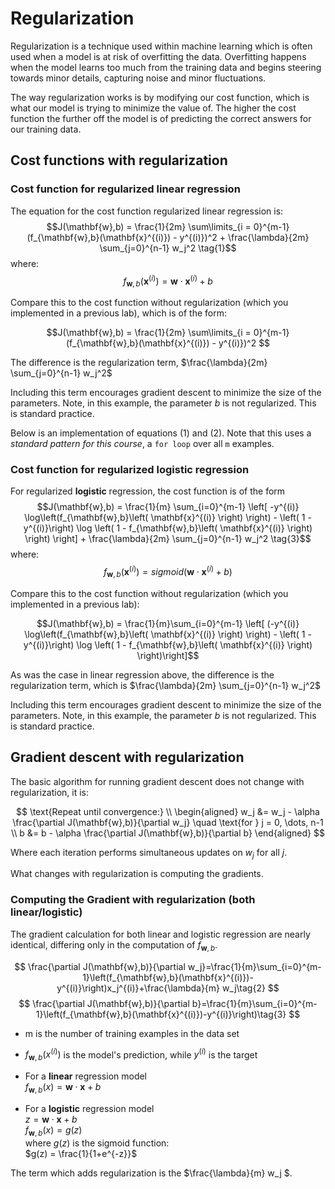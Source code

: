 # Regularization 
Regularization is a technique used within machine learning which is often used when a model is at risk of overfitting the data. Overfitting happens when the model learns too much from the training data and begins steering towards minor details, capturing noise and minor fluctuations.

The way regularization works is by modifying our cost function, which is what our model is trying to minimize the value of. The higher the cost function the further off the model is of predicting the correct answers for our training data. 

## Cost functions with regularization
### Cost function for regularized linear regression

The equation for the cost function regularized linear regression is:
$$J(\mathbf{w},b) = \frac{1}{2m} \sum\limits_{i = 0}^{m-1} (f_{\mathbf{w},b}(\mathbf{x}^{(i)}) - y^{(i)})^2  + \frac{\lambda}{2m}  \sum_{j=0}^{n-1} w_j^2 \tag{1}$$ 
where:
$$f_{\mathbf{w},b}(\mathbf{x}^{(i)}) = \mathbf{w} \cdot \mathbf{x}^{(i)} + b  \tag{2}$$ 


Compare this to the cost function without regularization (which you implemented in  a previous lab), which is of the form:

$$J(\mathbf{w},b) = \frac{1}{2m} \sum\limits_{i = 0}^{m-1} (f_{\mathbf{w},b}(\mathbf{x}^{(i)}) - y^{(i)})^2 $$ 

The difference is the regularization term,  <span>
    $\frac{\lambda}{2m}  \sum_{j=0}^{n-1} w_j^2$ </span> 
    
Including this term encourages gradient descent to minimize the size of the parameters. Note, in this example, the parameter $b$ is not regularized. This is standard practice.

Below is an implementation of equations (1) and (2). Note that this uses a *standard pattern for this course*,   a `for loop` over all `m` examples.

### Cost function for regularized logistic regression
For regularized **logistic** regression, the cost function is of the form
$$J(\mathbf{w},b) = \frac{1}{m}  \sum_{i=0}^{m-1} \left[ -y^{(i)} \log\left(f_{\mathbf{w},b}\left( \mathbf{x}^{(i)} \right) \right) - \left( 1 - y^{(i)}\right) \log \left( 1 - f_{\mathbf{w},b}\left( \mathbf{x}^{(i)} \right) \right) \right] + \frac{\lambda}{2m}  \sum_{j=0}^{n-1} w_j^2 \tag{3}$$
where:
$$f_{\mathbf{w},b}(\mathbf{x}^{(i)}) = sigmoid(\mathbf{w} \cdot \mathbf{x}^{(i)} + b)  \tag{4}$$ 

Compare this to the cost function without regularization (which you implemented in  a previous lab):

$$J(\mathbf{w},b) = \frac{1}{m}\sum_{i=0}^{m-1} \left[ (-y^{(i)} \log\left(f_{\mathbf{w},b}\left( \mathbf{x}^{(i)} \right) \right) - \left( 1 - y^{(i)}\right) \log \left( 1 - f_{\mathbf{w},b}\left( \mathbf{x}^{(i)} \right) \right)\right]$$

As was the case in linear regression above, the difference is the regularization term, which is    <span >
    $\frac{\lambda}{2m}  \sum_{j=0}^{n-1} w_j^2$ </span> 

Including this term encourages gradient descent to minimize the size of the parameters. Note, in this example, the parameter $b$ is not regularized. This is standard practice. 

## Gradient descent with regularization

The basic algorithm for running gradient descent does not change with regularization, it is:

$$
\text{Repeat until convergence:} \\
\begin{aligned}
w_j &= w_j - \alpha \frac{\partial J(\mathbf{w},b)}{\partial w_j} \quad \text{for } j = 0, \dots, n-1 \\
b &= b - \alpha \frac{\partial J(\mathbf{w},b)}{\partial b}
\end{aligned}
$$

Where each iteration performs simultaneous updates on $w_j$ for all $j$.




What changes with regularization is computing the gradients.

### Computing the Gradient with regularization (both linear/logistic)

The gradient calculation for both linear and logistic regression are nearly identical, differing only in the computation of $f_{\mathbf{w},b}$.

$$
\frac{\partial J(\mathbf{w},b)}{\partial w_j}=\frac{1}{m}\sum_{i=0}^{m-1}\left(f_{\mathbf{w},b}(\mathbf{x}^{(i)})-y^{(i)}\right)x_j^{(i)}+\frac{\lambda}{m} w_j\tag{2}
$$
$$
\frac{\partial J(\mathbf{w},b)}{\partial b}=\frac{1}{m}\sum_{i=0}^{m-1}\left(f_{\mathbf{w},b}(\mathbf{x}^{(i)})-y^{(i)}\right)\tag{3}
$$




* m is the number of training examples in the data set      
* $f_{\mathbf{w},b}(x^{(i)})$ is the model's prediction, while $y^{(i)}$ is the target

      
* For a  <span > **linear** </span> regression model  
    $f_{\mathbf{w},b}(x) = \mathbf{w} \cdot \mathbf{x} + b$  
* For a <span > **logistic** </span> regression model  
    $z = \mathbf{w} \cdot \mathbf{x} + b$  
    $f_{\mathbf{w},b}(x) = g(z)$  
    where $g(z)$ is the sigmoid function:  
    $g(z) = \frac{1}{1+e^{-z}}$   
    
The term which adds regularization is  the <span >$\frac{\lambda}{m} w_j $</span>.